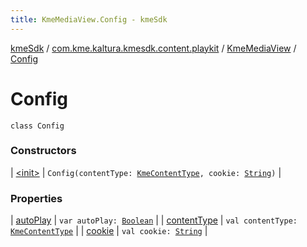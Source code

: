 ```yaml
---
title: KmeMediaView.Config - kmeSdk
---
```


[kmeSdk](../../../index.html) / [com.kme.kaltura.kmesdk.content.playkit](../../index.html) / [KmeMediaView](../index.html) / [Config](./index.html)

# Config

`class Config`

### Constructors

| [&lt;init&gt;](-init-.html) | `Config(contentType: `[`KmeContentType`](../../../com.kme.kaltura.kmesdk.ws.message.type/-kme-content-type/index.html)`, cookie: `[`String`](https://kotlinlang.org/api/latest/jvm/stdlib/kotlin/-string/index.html)`)` |

### Properties

| [autoPlay](auto-play.html) | `var autoPlay: `[`Boolean`](https://kotlinlang.org/api/latest/jvm/stdlib/kotlin/-boolean/index.html) |
| [contentType](content-type.html) | `val contentType: `[`KmeContentType`](../../../com.kme.kaltura.kmesdk.ws.message.type/-kme-content-type/index.html) |
| [cookie](cookie.html) | `val cookie: `[`String`](https://kotlinlang.org/api/latest/jvm/stdlib/kotlin/-string/index.html) |

